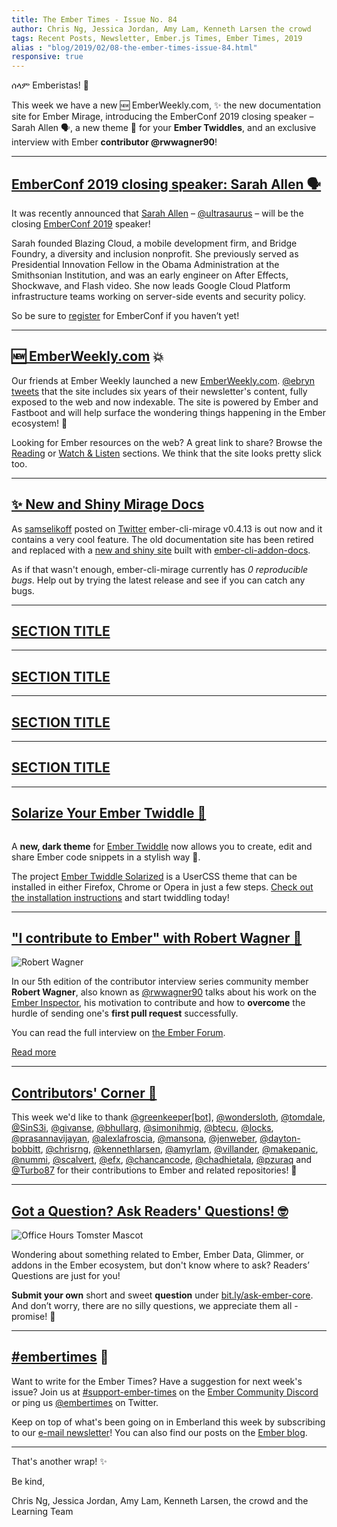 ```yaml
---
title: The Ember Times - Issue No. 84
author: Chris Ng, Jessica Jordan, Amy Lam, Kenneth Larsen the crowd
tags: Recent Posts, Newsletter, Ember.js Times, Ember Times, 2019
alias : "blog/2019/02/08-the-ember-times-issue-84.html"
responsive: true
---
```


ሰላም Emberistas! 🐹

This week we have a new 🆕 EmberWeekly.com, ✨ the new documentation site for Ember Mirage, introducing the EmberConf 2019 closing speaker – Sarah Allen 🗣️, a new theme 🖤 for your **Ember Twiddles**, and an exclusive interview with Ember **contributor @rwwagner90**!

---

## [EmberConf 2019 closing speaker: Sarah Allen 🗣️](https://twitter.com/EmberConf/status/1092880236864188416)

It was recently announced that [Sarah Allen](https://twitter.com/ultrasaurus) – [@ultrasaurus](https://github.com/ultrasaurus) – will be the closing [EmberConf 2019](https://emberconf.com/) speaker!

<!--alex ignore gal-guy-->
Sarah founded Blazing Cloud, a mobile development firm, and Bridge Foundry, a diversity and inclusion nonprofit. She previously served as Presidential Innovation Fellow in the Obama Administration at the Smithsonian Institution, and was an early engineer on After Effects, Shockwave, and Flash video. She now leads Google Cloud Platform infrastructure teams working on server-side events and security policy.

So be sure to [register](https://emberconf.com/register.html) for EmberConf if you haven’t yet!

---

## [🆕 EmberWeekly.com](https://www.emberweekly.com/) 💥

Our friends at Ember Weekly launched a new [EmberWeekly.com](https://www.emberweekly.com/). [@ebryn](https://github.com/ebryn) [tweets](https://twitter.com/ebryn/status/1093040993488855040) that the site includes six years of their newsletter's content, fully exposed to the web and now indexable. The site is powered by Ember and Fastboot and will help surface the wondering things happening in the Ember ecosystem! 💛

Looking for Ember resources on the web? A great link to share? Browse the [Reading](https://www.emberweekly.com/?section=Reading) or [Watch & Listen](https://www.emberweekly.com/?section=Watch%2FListen) sections. We think that the site looks pretty slick too.

---

## [✨ New and Shiny Mirage Docs](http://www.ember-cli-mirage.com/)

As [samselikoff](https://github.com/samselikoff) posted on [Twitter](https://twitter.com/samselikoff/status/1088440182054051840) ember-cli-mirage v0.4.13 is out now and it contains a very cool feature. The old documentation site has been retired and replaced with a [new and shiny site](http://www.ember-cli-mirage.com/) built with [ember-cli-addon-docs](https://github.com/ember-learn/ember-cli-addon-docs).

As if that wasn't enough, ember-cli-mirage currently has *0 reproducible bugs*. Help out by trying the latest release and see if you can catch any bugs.

---

## [SECTION TITLE](#section-url)


---

## [SECTION TITLE](#section-url)


---

## [SECTION TITLE](#section-url)


---

## [SECTION TITLE](#section-url)


---

## [Solarize Your Ember Twiddle 🎨](https://github.com/sukima/ember-twiddle-solarized)


<div class="blog-row">
  <img class="float-left transparent" alt="" title="Ember Twiddle Solarized Theme Demo" src="/images/blog/emberjstimes/ember-twiddle-solarized.png" />
</div>

A **new, dark theme** for [Ember Twiddle](https://ember-twiddle.com/) now allows you to create, edit and share Ember code snippets in a stylish way 🖤.

The project [Ember Twiddle Solarized](https://github.com/sukima/ember-twiddle-solarized) is a UserCSS theme that can be installed  in either Firefox, Chrome or Opera in just a few steps.
[Check out the installation instructions](https://github.com/sukima/ember-twiddle-solarized#installation-solarized#installation) and start twiddling today!


---

## ["I contribute to Ember" with Robert Wagner 💬](https://discuss.emberjs.com/t/i-contribute-to-ember-with-robert-wagner/16143)

<div class="float-right padded portrait-frame">
  <img alt="Robert Wagner" title="Robert Wagner - Contributor to Ember" src="/images/blog/emberjstimes/robertwagner.jpeg" />
</div>

In our 5th edition of the contributor interview series community member **Robert Wagner**, also known as [@rwwagner90](https://github.com/rwwagner90) talks about his work on the [Ember Inspector](https://guides.emberjs.com/release/ember-inspector/), his motivation to contribute and how to **overcome** the hurdle of sending one's **first pull request** successfully.

You can read the full interview on [the Ember Forum](https://discuss.emberjs.com/t/i-contribute-to-ember-with-robert-wagner/16143).

<a class="ember-button ember-button--centered" href="https://discuss.emberjs.com/t/i-contribute-to-ember-with-robert-wagner/16143">Read more</a>

---


## [Contributors' Corner 👏](https://guides.emberjs.com/release/contributing/repositories/)

<p>This week we'd like to thank <a href="https://github.com/apps/greenkeeper" target="gh-user">@greenkeeper[bot]</a>, <a href="https://github.com/wondersloth" target="gh-user">@wondersloth</a>, <a href="https://github.com/tomdale" target="gh-user">@tomdale</a>, <a href="https://github.com/SinS3i" target="gh-user">@SinS3i</a>, <a href="https://github.com/givanse" target="gh-user">@givanse</a>, <a href="https://github.com/bhullarg" target="gh-user">@bhullarg</a>, <a href="https://github.com/simonihmig" target="gh-user">@simonihmig</a>, <a href="https://github.com/btecu" target="gh-user">@btecu</a>, <a href="https://github.com/locks" target="gh-user">@locks</a>, <a href="https://github.com/prasannavijayan" target="gh-user">@prasannavijayan</a>, <a href="https://github.com/alexlafroscia" target="gh-user">@alexlafroscia</a>, <a href="https://github.com/mansona" target="gh-user">@mansona</a>, <a href="https://github.com/jenweber" target="gh-user">@jenweber</a>, <a href="https://github.com/dayton-bobbitt" target="gh-user">@dayton-bobbitt</a>, <a href="https://github.com/chrisrng" target="gh-user">@chrisrng</a>, <a href="https://github.com/kennethlarsen" target="gh-user">@kennethlarsen</a>, <a href="https://github.com/amyrlam" target="gh-user">@amyrlam</a>, <a href="https://github.com/villander" target="gh-user">@villander</a>, <a href="https://github.com/makepanic" target="gh-user">@makepanic</a>, <a href="https://github.com/nummi" target="gh-user">@nummi</a>, <a href="https://github.com/scalvert" target="gh-user">@scalvert</a>, <a href="https://github.com/efx" target="gh-user">@efx</a>, <a href="https://github.com/chancancode" target="gh-user">@chancancode</a>, <a href="https://github.com/chadhietala" target="gh-user">@chadhietala</a>, <a href="https://github.com/pzuraq" target="gh-user">@pzuraq</a> and <a href="https://github.com/Turbo87" target="gh-user">@Turbo87</a> for their contributions to Ember and related repositories! 💖</p>

---

## [Got a Question? Ask Readers' Questions! 🤓](https://docs.google.com/forms/d/e/1FAIpQLScqu7Lw_9cIkRtAiXKitgkAo4xX_pV1pdCfMJgIr6Py1V-9Og/viewform)

<div class="blog-row">
  <img class="float-right small transparent padded" alt="Office Hours Tomster Mascot" title="Readers' Questions" src="/images/tomsters/officehours.png" />

  <p>Wondering about something related to Ember, Ember Data, Glimmer, or addons in the Ember ecosystem, but don't know where to ask? Readers’ Questions are just for you!</p>

<p><strong>Submit your own</strong> short and sweet <strong>question</strong> under <a href="https://bit.ly/ask-ember-core" target="rq">bit.ly/ask-ember-core</a>. And don’t worry, there are no silly questions, we appreciate them all - promise! 🤞</p>

</div>

---

## [#embertimes](https://emberjs.com/blog/tags/newsletter.html) 📰

Want to write for the Ember Times? Have a suggestion for next week's issue? Join us at [#support-ember-times](https://discordapp.com/channels/480462759797063690/485450546887786506) on the [Ember Community Discord](https://discordapp.com/invite/zT3asNS) or ping us [@embertimes](https://twitter.com/embertimes) on Twitter.

Keep on top of what's been going on in Emberland this week by subscribing to our [e-mail newsletter](https://the-emberjs-times.ongoodbits.com/)! You can also find our posts on the [Ember blog](https://emberjs.com/blog/tags/newsletter.html).

---


That's another wrap! ✨

Be kind,

Chris Ng, Jessica Jordan, Amy Lam, Kenneth Larsen, the crowd and the Learning Team
